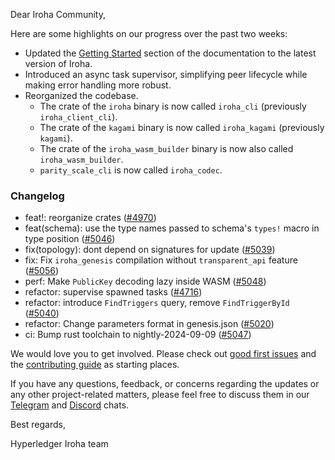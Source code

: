 Dear Iroha Community,

Here are some highlights on our progress over the past two weeks:

- Updated the [Getting Started](https://hyperledger.github.io/iroha-2-docs/guide/get-started/) section of the documentation to the latest version of Iroha.
- Introduced an async task supervisor, simplifying peer lifecycle while making error handling more robust.
- Reorganized the codebase.
  - The crate of the `iroha` binary is now called `iroha_cli` (previously `iroha_client_cli`).
  - The crate of the `kagami` binary is now called `iroha_kagami` (previously `kagami`).
  - The crate of the `iroha_wasm_builder` binary is now also called `iroha_wasm_builder`.
  - `parity_scale_cli` is now called `iroha_codec`.

### Changelog

* feat!: reorganize crates ([#4970](https://github.com/hyperledger/iroha/pull/4970))
* feat(schema): use the type names passed to schema's `types!` macro in type position ([#5046](https://github.com/hyperledger/iroha/pull/5046))
* fix(topology): dont depend on signatures for update ([#5039](https://github.com/hyperledger/iroha/pull/5039))
* fix: Fix `iroha_genesis` compilation without `transparent_api` feature ([#5056](https://github.com/hyperledger/iroha/pull/5056))
* perf: Make `PublicKey` decoding lazy inside WASM ([#5048](https://github.com/hyperledger/iroha/pull/5048))
* refactor: supervise spawned tasks ([#4716](https://github.com/hyperledger/iroha/pull/4716))
* refactor: introduce `FindTriggers` query, remove `FindTriggerById` ([#5040](https://github.com/hyperledger/iroha/pull/5040))
* refactor: Change parameters format in genesis.json ([#5020](https://github.com/hyperledger/iroha/pull/5020))
* ci: Bump rust toolchain to nightly-2024-09-09 ([#5047](https://github.com/hyperledger/iroha/pull/5047))

We would love you to get involved. Please check out [good first issues](https://github.com/hyperledger/iroha/issues?q=is%3Aopen+is%3Aissue+label%3A%22good+first+issue%22) and the [contributing guide](https://github.com/hyperledger/iroha/blob/main/CONTRIBUTING.md) as starting places.

If you have any questions, feedback, or concerns regarding the updates or any other project-related matters, please feel free to discuss them in our [Telegram](https://t.me/hyperledgeriroha) and [Discord](https://discord.com/channels/905194001349627914/905205848547155968) chats.

Best regards,

Hyperledger Iroha team